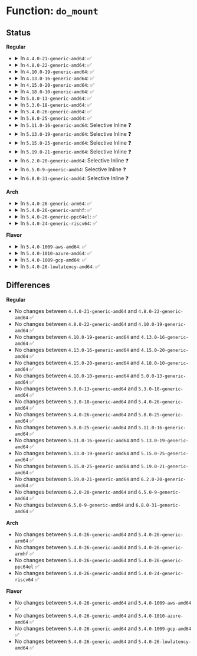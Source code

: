 # Function: <code>do_mount</code>

## Status
<b>Regular</b>
<ul>
<li>
<details>
<summary>In <code>4.4.0-21-generic-amd64</code>: ✅</summary>

```c
long int do_mount(const char * dev_name, const char * dir_name, const char * type_page, long unsigned int flags, void * data_page)
```

```json
{
  "name": "do_mount",
  "collision_type": "Unique Global",
  "inline_type": "No",
  "funcs": [
    {
      "addr": 18446744071581133840,
      "name": "do_mount",
      "external": true,
      "loc": "fs/namespace.c:2661",
      "file": "fs/namespace.c",
      "inline": "seen, unknown",
      "caller_inline": [],
      "caller_func": [
        "fs/namespace.c:SyS_mount",
        "fs/compat.c:compat_SyS_mount"
      ]
    }
  ],
  "symbols": [
    {
      "addr": 18446744071581133840,
      "name": "do_mount",
      "section": ".text",
      "bind": "STB_GLOBAL",
      "size": 3578
    }
  ]
}
```
</details>
</li>
<li>
<details>
<summary>In <code>4.8.0-22-generic-amd64</code>: ✅</summary>

```c
long int do_mount(const char * dev_name, const char * dir_name, const char * type_page, long unsigned int flags, void * data_page)
```

```json
{
  "name": "do_mount",
  "collision_type": "Unique Global",
  "inline_type": "No",
  "funcs": [
    {
      "addr": 18446744071581299760,
      "name": "do_mount",
      "external": true,
      "loc": "fs/namespace.c:2646",
      "file": "fs/namespace.c",
      "inline": "seen, unknown",
      "caller_inline": [],
      "caller_func": [
        "fs/namespace.c:SyS_mount",
        "fs/compat.c:compat_SyS_mount"
      ]
    }
  ],
  "symbols": [
    {
      "addr": 18446744071581299760,
      "name": "do_mount",
      "section": ".text",
      "bind": "STB_GLOBAL",
      "size": 3246
    }
  ]
}
```
</details>
</li>
<li>
<details>
<summary>In <code>4.10.0-19-generic-amd64</code>: ✅</summary>

```c
long int do_mount(const char * dev_name, const char * dir_name, const char * type_page, long unsigned int flags, void * data_page)
```

```json
{
  "name": "do_mount",
  "collision_type": "Unique Global",
  "inline_type": "No",
  "funcs": [
    {
      "addr": 18446744071581378752,
      "name": "do_mount",
      "external": true,
      "loc": "fs/namespace.c:2765",
      "file": "fs/namespace.c",
      "inline": "seen, unknown",
      "caller_inline": [],
      "caller_func": [
        "fs/namespace.c:SyS_mount",
        "fs/compat.c:compat_SyS_mount"
      ]
    }
  ],
  "symbols": [
    {
      "addr": 18446744071581378752,
      "name": "do_mount",
      "section": ".text",
      "bind": "STB_GLOBAL",
      "size": 3246
    }
  ]
}
```
</details>
</li>
<li>
<details>
<summary>In <code>4.13.0-16-generic-amd64</code>: ✅</summary>

```c
long int do_mount(const char * dev_name, const char * dir_name, const char * type_page, long unsigned int flags, void * data_page)
```

```json
{
  "name": "do_mount",
  "collision_type": "Unique Global",
  "inline_type": "No",
  "funcs": [
    {
      "addr": 18446744071581433952,
      "name": "do_mount",
      "external": true,
      "loc": "fs/namespace.c:2707",
      "file": "fs/namespace.c",
      "inline": "seen, unknown",
      "caller_inline": [],
      "caller_func": [
        "fs/namespace.c:SyS_mount",
        "fs/compat.c:compat_SyS_mount"
      ]
    }
  ],
  "symbols": [
    {
      "addr": 18446744071581433952,
      "name": "do_mount",
      "section": ".text",
      "bind": "STB_GLOBAL",
      "size": 3289
    }
  ]
}
```
</details>
</li>
<li>
<details>
<summary>In <code>4.15.0-20-generic-amd64</code>: ✅</summary>

```c
long int do_mount(const char * dev_name, const char * dir_name, const char * type_page, long unsigned int flags, void * data_page)
```

```json
{
  "name": "do_mount",
  "collision_type": "Unique Global",
  "inline_type": "No",
  "funcs": [
    {
      "addr": 18446744071581575840,
      "name": "do_mount",
      "external": true,
      "loc": "fs/namespace.c:2772",
      "file": "fs/namespace.c",
      "inline": "seen, unknown",
      "caller_inline": [],
      "caller_func": [
        "fs/namespace.c:SyS_mount",
        "fs/compat.c:compat_SyS_mount"
      ]
    }
  ],
  "symbols": [
    {
      "addr": 18446744071581575840,
      "name": "do_mount",
      "section": ".text",
      "bind": "STB_GLOBAL",
      "size": 3292
    }
  ]
}
```
</details>
</li>
<li>
<details>
<summary>In <code>4.18.0-10-generic-amd64</code>: ✅</summary>

```c
long int do_mount(const char * dev_name, const char * dir_name, const char * type_page, long unsigned int flags, void * data_page)
```

```json
{
  "name": "do_mount",
  "collision_type": "Unique Global",
  "inline_type": "No",
  "funcs": [
    {
      "addr": 18446744071581731680,
      "name": "do_mount",
      "external": true,
      "loc": "fs/namespace.c:2803",
      "file": "fs/namespace.c",
      "inline": "seen, unknown",
      "caller_inline": [],
      "caller_func": [
        "fs/namespace.c:ksys_mount",
        "fs/compat.c:__x32_compat_sys_mount",
        "fs/compat.c:__ia32_compat_sys_mount"
      ]
    }
  ],
  "symbols": [
    {
      "addr": 18446744071581731680,
      "name": "do_mount",
      "section": ".text",
      "bind": "STB_GLOBAL",
      "size": 3303
    }
  ]
}
```
</details>
</li>
<li>
<details>
<summary>In <code>5.0.0-13-generic-amd64</code>: ✅</summary>

```c
long int do_mount(const char * dev_name, const char * dir_name, const char * type_page, long unsigned int flags, void * data_page)
```

```json
{
  "name": "do_mount",
  "collision_type": "Unique Global",
  "inline_type": "No",
  "funcs": [
    {
      "addr": 18446744071581818288,
      "name": "do_mount",
      "external": true,
      "loc": "fs/namespace.c:2773",
      "file": "fs/namespace.c",
      "inline": "seen, unknown",
      "caller_inline": [],
      "caller_func": [
        "fs/namespace.c:ksys_mount",
        "fs/compat.c:__x32_compat_sys_mount",
        "fs/compat.c:__ia32_compat_sys_mount"
      ]
    }
  ],
  "symbols": [
    {
      "addr": 18446744071581818288,
      "name": "do_mount",
      "section": ".text",
      "bind": "STB_GLOBAL",
      "size": 3403
    }
  ]
}
```
</details>
</li>
<li>
<details>
<summary>In <code>5.3.0-18-generic-amd64</code>: ✅</summary>

```c
long int do_mount(const char * dev_name, const char * dir_name, const char * type_page, long unsigned int flags, void * data_page)
```

```json
{
  "name": "do_mount",
  "collision_type": "Unique Global",
  "inline_type": "No",
  "funcs": [
    {
      "addr": 18446744071581943088,
      "name": "do_mount",
      "external": true,
      "loc": "fs/namespace.c:3039",
      "file": "fs/namespace.c",
      "inline": "seen, unknown",
      "caller_inline": [],
      "caller_func": [
        "fs/namespace.c:ksys_mount",
        "fs/compat.c:__x32_compat_sys_mount",
        "fs/compat.c:__ia32_compat_sys_mount"
      ]
    }
  ],
  "symbols": [
    {
      "addr": 18446744071581943088,
      "name": "do_mount",
      "section": ".text",
      "bind": "STB_GLOBAL",
      "size": 2541
    }
  ]
}
```
</details>
</li>
<li>
<details>
<summary>In <code>5.4.0-26-generic-amd64</code>: ✅</summary>

```c
long int do_mount(const char * dev_name, const char * dir_name, const char * type_page, long unsigned int flags, void * data_page)
```

```json
{
  "name": "do_mount",
  "collision_type": "Unique Global",
  "inline_type": "No",
  "funcs": [
    {
      "addr": 18446744071582015712,
      "name": "do_mount",
      "external": true,
      "loc": "fs/namespace.c:3070",
      "file": "fs/namespace.c",
      "inline": "seen, unknown",
      "caller_inline": [],
      "caller_func": [
        "fs/namespace.c:ksys_mount",
        "fs/compat.c:__x32_compat_sys_mount",
        "fs/compat.c:__ia32_compat_sys_mount"
      ]
    }
  ],
  "symbols": [
    {
      "addr": 18446744071582015712,
      "name": "do_mount",
      "section": ".text",
      "bind": "STB_GLOBAL",
      "size": 2492
    }
  ]
}
```
</details>
</li>
<li>
<details>
<summary>In <code>5.8.0-25-generic-amd64</code>: ✅</summary>

```c
long int do_mount(const char * dev_name, const char * dir_name, const char * type_page, long unsigned int flags, void * data_page)
```

```json
{
  "name": "do_mount",
  "collision_type": "Unique Global",
  "inline_type": "No",
  "funcs": [
    {
      "addr": 18446744071582252368,
      "name": "do_mount",
      "external": true,
      "loc": "fs/namespace.c:3128",
      "file": "fs/namespace.c",
      "inline": "seen, unknown",
      "caller_inline": [],
      "caller_func": [
        "init/do_mounts.c:prepare_namespace",
        "init/do_mounts.c:mount_block_root",
        "fs/namespace.c:__ia32_sys_mount",
        "fs/namespace.c:__x64_sys_mount",
        "fs/compat.c:__x32_compat_sys_mount",
        "fs/compat.c:__ia32_compat_sys_mount",
        "drivers/base/devtmpfs.c:devtmpfs_mount"
      ]
    }
  ],
  "symbols": [
    {
      "addr": 18446744071582252368,
      "name": "do_mount",
      "section": ".text",
      "bind": "STB_GLOBAL",
      "size": 1259
    }
  ]
}
```
</details>
</li>
<li>
<details>
<summary>In <code>5.11.0-16-generic-amd64</code>: Selective Inline ❓</summary>

```c
long int do_mount(const char * dev_name, const char * dir_name, const char * type_page, long unsigned int flags, void * data_page)
```

```json
{
  "name": "do_mount",
  "collision_type": "Unique Global",
  "inline_type": "Selective",
  "funcs": [
    {
      "addr": 18446744071582302954,
      "name": "do_mount",
      "external": true,
      "loc": "fs/namespace.c:3224",
      "file": "fs/namespace.c",
      "inline": "not declared, inlined",
      "caller_inline": [
        "fs/namespace.c:__ia32_sys_mount",
        "fs/namespace.c:__x64_sys_mount"
      ],
      "caller_func": []
    }
  ],
  "symbols": [
    {
      "addr": 18446744071582303120,
      "name": "do_mount",
      "section": ".text",
      "bind": "STB_GLOBAL",
      "size": 145
    }
  ]
}
```
</details>
</li>
<li>
<details>
<summary>In <code>5.13.0-19-generic-amd64</code>: Selective Inline ❓</summary>

```c
long int do_mount(const char * dev_name, const char * dir_name, const char * type_page, long unsigned int flags, void * data_page)
```

```json
{
  "name": "do_mount",
  "collision_type": "Unique Global",
  "inline_type": "Selective",
  "funcs": [
    {
      "addr": 18446744071582330554,
      "name": "do_mount",
      "external": true,
      "loc": "fs/namespace.c:3257",
      "file": "fs/namespace.c",
      "inline": "not declared, inlined",
      "caller_inline": [
        "fs/namespace.c:__ia32_sys_mount",
        "fs/namespace.c:__x64_sys_mount"
      ],
      "caller_func": []
    }
  ],
  "symbols": [
    {
      "addr": 18446744071582330720,
      "name": "do_mount",
      "section": ".text",
      "bind": "STB_GLOBAL",
      "size": 145
    }
  ]
}
```
</details>
</li>
<li>
<details>
<summary>In <code>5.15.0-25-generic-amd64</code>: Selective Inline ❓</summary>

```c
long int do_mount(const char * dev_name, const char * dir_name, const char * type_page, long unsigned int flags, void * data_page)
```

```json
{
  "name": "do_mount",
  "collision_type": "Unique Global",
  "inline_type": "Selective",
  "funcs": [
    {
      "addr": 18446744071582651146,
      "name": "do_mount",
      "external": true,
      "loc": "fs/namespace.c:3331",
      "file": "fs/namespace.c",
      "inline": "not declared, inlined",
      "caller_inline": [
        "fs/namespace.c:__ia32_sys_mount",
        "fs/namespace.c:__x64_sys_mount"
      ],
      "caller_func": []
    }
  ],
  "symbols": [
    {
      "addr": 18446744071582651312,
      "name": "do_mount",
      "section": ".text",
      "bind": "STB_GLOBAL",
      "size": 145
    }
  ]
}
```
</details>
</li>
<li>
<details>
<summary>In <code>5.19.0-21-generic-amd64</code>: Selective Inline ❓</summary>

```c
long int do_mount(const char * dev_name, const char * dir_name, const char * type_page, long unsigned int flags, void * data_page)
```

```json
{
  "name": "do_mount",
  "collision_type": "Unique Global",
  "inline_type": "Selective",
  "funcs": [
    {
      "addr": 18446744071583190169,
      "name": "do_mount",
      "external": true,
      "loc": "fs/namespace.c:3374",
      "file": "fs/namespace.c",
      "inline": "not declared, inlined",
      "caller_inline": [
        "fs/namespace.c:__ia32_sys_mount",
        "fs/namespace.c:__x64_sys_mount"
      ],
      "caller_func": []
    }
  ],
  "symbols": [
    {
      "addr": 18446744071583190368,
      "name": "do_mount",
      "section": ".text",
      "bind": "STB_GLOBAL",
      "size": 176
    }
  ]
}
```
</details>
</li>
<li>
<details>
<summary>In <code>6.2.0-20-generic-amd64</code>: Selective Inline ❓</summary>

```c
long int do_mount(const char * dev_name, const char * dir_name, const char * type_page, long unsigned int flags, void * data_page)
```

```json
{
  "name": "do_mount",
  "collision_type": "Unique Global",
  "inline_type": "Selective",
  "funcs": [
    {
      "addr": 18446744071583765433,
      "name": "do_mount",
      "external": true,
      "loc": "fs/namespace.c:3479",
      "file": "fs/namespace.c",
      "inline": "not declared, inlined",
      "caller_inline": [
        "fs/namespace.c:__ia32_sys_mount",
        "fs/namespace.c:__x64_sys_mount"
      ],
      "caller_func": []
    }
  ],
  "symbols": [
    {
      "addr": 18446744071583765648,
      "name": "do_mount",
      "section": ".text",
      "bind": "STB_GLOBAL",
      "size": 176
    }
  ]
}
```
</details>
</li>
<li>
<details>
<summary>In <code>6.5.0-9-generic-amd64</code>: Selective Inline ❓</summary>

```c
long int do_mount(const char * dev_name, const char * dir_name, const char * type_page, long unsigned int flags, void * data_page)
```

```json
{
  "name": "do_mount",
  "collision_type": "Unique Global",
  "inline_type": "Selective",
  "funcs": [
    {
      "addr": 18446744071583982585,
      "name": "do_mount",
      "external": true,
      "loc": "fs/namespace.c:3666",
      "file": "fs/namespace.c",
      "inline": "not declared, inlined",
      "caller_inline": [
        "fs/namespace.c:__ia32_sys_mount",
        "fs/namespace.c:__x64_sys_mount"
      ],
      "caller_func": []
    }
  ],
  "symbols": [
    {
      "addr": 18446744071583982800,
      "name": "do_mount",
      "section": ".text",
      "bind": "STB_GLOBAL",
      "size": 176
    }
  ]
}
```
</details>
</li>
<li>
<details>
<summary>In <code>6.8.0-31-generic-amd64</code>: Selective Inline ❓</summary>

```c
long int do_mount(const char * dev_name, const char * dir_name, const char * type_page, long unsigned int flags, void * data_page)
```

```json
{
  "name": "do_mount",
  "collision_type": "Unique Global",
  "inline_type": "Selective",
  "funcs": [
    {
      "addr": 18446744071584195129,
      "name": "do_mount",
      "external": true,
      "loc": "fs/namespace.c:3683",
      "file": "fs/namespace.c",
      "inline": "not declared, inlined",
      "caller_inline": [
        "fs/namespace.c:__ia32_sys_mount",
        "fs/namespace.c:__x64_sys_mount"
      ],
      "caller_func": []
    }
  ],
  "symbols": [
    {
      "addr": 18446744071584195344,
      "name": "do_mount",
      "section": ".text",
      "bind": "STB_GLOBAL",
      "size": 176
    }
  ]
}
```
</details>
</li>
</ul>
<b>Arch</b>
<ul>
<li>
<details>
<summary>In <code>5.4.0-26-generic-arm64</code>: ✅</summary>

```c
long int do_mount(const char * dev_name, const char * dir_name, const char * type_page, long unsigned int flags, void * data_page)
```

```json
{
  "name": "do_mount",
  "collision_type": "Unique Global",
  "inline_type": "No",
  "funcs": [
    {
      "addr": 18446603336493537032,
      "name": "do_mount",
      "external": true,
      "loc": "fs/namespace.c:3070",
      "file": "fs/namespace.c",
      "inline": "seen, unknown",
      "caller_inline": [],
      "caller_func": [
        "fs/namespace.c:ksys_mount",
        "fs/compat.c:__arm64_compat_sys_mount"
      ]
    }
  ],
  "symbols": [
    {
      "addr": 18446603336493537032,
      "name": "do_mount",
      "section": ".text",
      "bind": "STB_GLOBAL",
      "size": 2592
    }
  ]
}
```
</details>
</li>
<li>
<details>
<summary>In <code>5.4.0-26-generic-armhf</code>: ✅</summary>

```c
long int do_mount(const char * dev_name, const char * dir_name, const char * type_page, long unsigned int flags, void * data_page)
```

```json
{
  "name": "do_mount",
  "collision_type": "Unique Global",
  "inline_type": "No",
  "funcs": [
    {
      "addr": 3227087380,
      "name": "do_mount",
      "external": true,
      "loc": "fs/namespace.c:3070",
      "file": "fs/namespace.c",
      "inline": "seen, unknown",
      "caller_inline": [],
      "caller_func": [
        "fs/namespace.c:ksys_mount"
      ]
    }
  ],
  "symbols": [
    {
      "addr": 3227087380,
      "name": "do_mount",
      "section": ".text",
      "bind": "STB_GLOBAL",
      "size": 2356
    }
  ]
}
```
</details>
</li>
<li>
<details>
<summary>In <code>5.4.0-26-generic-ppc64el</code>: ✅</summary>

```c
long int do_mount(const char * dev_name, const char * dir_name, const char * type_page, long unsigned int flags, void * data_page)
```

```json
{
  "name": "do_mount",
  "collision_type": "Unique Global",
  "inline_type": "No",
  "funcs": [
    {
      "addr": 13835058055287106560,
      "name": "do_mount",
      "external": true,
      "loc": "fs/namespace.c:3070",
      "file": "fs/namespace.c",
      "inline": "seen, unknown",
      "caller_inline": [],
      "caller_func": [
        "fs/namespace.c:ksys_mount",
        "fs/compat.c:__se_compat_sys_mount"
      ]
    }
  ],
  "symbols": [
    {
      "addr": 13835058055287106560,
      "name": "do_mount",
      "section": ".text",
      "bind": "STB_GLOBAL",
      "size": 3076
    }
  ]
}
```
</details>
</li>
<li>
<details>
<summary>In <code>5.4.0-24-generic-riscv64</code>: ✅</summary>

```c
long int do_mount(const char * dev_name, const char * dir_name, const char * type_page, long unsigned int flags, void * data_page)
```

```json
{
  "name": "do_mount",
  "collision_type": "Unique Global",
  "inline_type": "No",
  "funcs": [
    {
      "addr": 18446743936273201742,
      "name": "do_mount",
      "external": true,
      "loc": "fs/namespace.c:3070",
      "file": "fs/namespace.c",
      "inline": "seen, unknown",
      "caller_inline": [],
      "caller_func": [
        "fs/namespace.c:ksys_mount"
      ]
    }
  ],
  "symbols": [
    {
      "addr": 18446743936273201742,
      "name": "do_mount",
      "section": ".text",
      "bind": "STB_GLOBAL",
      "size": 2272
    }
  ]
}
```
</details>
</li>
</ul>
<b>Flavor</b>
<ul>
<li>
<details>
<summary>In <code>5.4.0-1009-aws-amd64</code>: ✅</summary>

```c
long int do_mount(const char * dev_name, const char * dir_name, const char * type_page, long unsigned int flags, void * data_page)
```

```json
{
  "name": "do_mount",
  "collision_type": "Unique Global",
  "inline_type": "No",
  "funcs": [
    {
      "addr": 18446744071581984448,
      "name": "do_mount",
      "external": true,
      "loc": "fs/namespace.c:3070",
      "file": "fs/namespace.c",
      "inline": "seen, unknown",
      "caller_inline": [],
      "caller_func": [
        "fs/namespace.c:ksys_mount",
        "fs/compat.c:__x32_compat_sys_mount",
        "fs/compat.c:__ia32_compat_sys_mount"
      ]
    }
  ],
  "symbols": [
    {
      "addr": 18446744071581984448,
      "name": "do_mount",
      "section": ".text",
      "bind": "STB_GLOBAL",
      "size": 2492
    }
  ]
}
```
</details>
</li>
<li>
<details>
<summary>In <code>5.4.0-1010-azure-amd64</code>: ✅</summary>

```c
long int do_mount(const char * dev_name, const char * dir_name, const char * type_page, long unsigned int flags, void * data_page)
```

```json
{
  "name": "do_mount",
  "collision_type": "Unique Global",
  "inline_type": "No",
  "funcs": [
    {
      "addr": 18446744071581922016,
      "name": "do_mount",
      "external": true,
      "loc": "fs/namespace.c:3070",
      "file": "fs/namespace.c",
      "inline": "seen, unknown",
      "caller_inline": [],
      "caller_func": [
        "fs/namespace.c:ksys_mount",
        "fs/compat.c:__x32_compat_sys_mount",
        "fs/compat.c:__ia32_compat_sys_mount"
      ]
    }
  ],
  "symbols": [
    {
      "addr": 18446744071581922016,
      "name": "do_mount",
      "section": ".text",
      "bind": "STB_GLOBAL",
      "size": 2492
    }
  ]
}
```
</details>
</li>
<li>
<details>
<summary>In <code>5.4.0-1009-gcp-amd64</code>: ✅</summary>

```c
long int do_mount(const char * dev_name, const char * dir_name, const char * type_page, long unsigned int flags, void * data_page)
```

```json
{
  "name": "do_mount",
  "collision_type": "Unique Global",
  "inline_type": "No",
  "funcs": [
    {
      "addr": 18446744071581975728,
      "name": "do_mount",
      "external": true,
      "loc": "fs/namespace.c:3070",
      "file": "fs/namespace.c",
      "inline": "seen, unknown",
      "caller_inline": [],
      "caller_func": [
        "fs/namespace.c:ksys_mount",
        "fs/compat.c:__x32_compat_sys_mount",
        "fs/compat.c:__ia32_compat_sys_mount"
      ]
    }
  ],
  "symbols": [
    {
      "addr": 18446744071581975728,
      "name": "do_mount",
      "section": ".text",
      "bind": "STB_GLOBAL",
      "size": 2492
    }
  ]
}
```
</details>
</li>
<li>
<details>
<summary>In <code>5.4.0-26-lowlatency-amd64</code>: ✅</summary>

```c
long int do_mount(const char * dev_name, const char * dir_name, const char * type_page, long unsigned int flags, void * data_page)
```

```json
{
  "name": "do_mount",
  "collision_type": "Unique Global",
  "inline_type": "No",
  "funcs": [
    {
      "addr": 18446744071582046224,
      "name": "do_mount",
      "external": true,
      "loc": "fs/namespace.c:3070",
      "file": "fs/namespace.c",
      "inline": "seen, unknown",
      "caller_inline": [],
      "caller_func": [
        "fs/namespace.c:ksys_mount",
        "fs/compat.c:__x32_compat_sys_mount",
        "fs/compat.c:__ia32_compat_sys_mount"
      ]
    }
  ],
  "symbols": [
    {
      "addr": 18446744071582046224,
      "name": "do_mount",
      "section": ".text",
      "bind": "STB_GLOBAL",
      "size": 2494
    }
  ]
}
```
</details>
</li>
</ul>

## Differences
<b>Regular</b>
<ul>
<li>
No changes between <code>4.4.0-21-generic-amd64</code> and <code>4.8.0-22-generic-amd64</code> ✅
</li>
<li>
No changes between <code>4.8.0-22-generic-amd64</code> and <code>4.10.0-19-generic-amd64</code> ✅
</li>
<li>
No changes between <code>4.10.0-19-generic-amd64</code> and <code>4.13.0-16-generic-amd64</code> ✅
</li>
<li>
No changes between <code>4.13.0-16-generic-amd64</code> and <code>4.15.0-20-generic-amd64</code> ✅
</li>
<li>
No changes between <code>4.15.0-20-generic-amd64</code> and <code>4.18.0-10-generic-amd64</code> ✅
</li>
<li>
No changes between <code>4.18.0-10-generic-amd64</code> and <code>5.0.0-13-generic-amd64</code> ✅
</li>
<li>
No changes between <code>5.0.0-13-generic-amd64</code> and <code>5.3.0-18-generic-amd64</code> ✅
</li>
<li>
No changes between <code>5.3.0-18-generic-amd64</code> and <code>5.4.0-26-generic-amd64</code> ✅
</li>
<li>
No changes between <code>5.4.0-26-generic-amd64</code> and <code>5.8.0-25-generic-amd64</code> ✅
</li>
<li>
No changes between <code>5.8.0-25-generic-amd64</code> and <code>5.11.0-16-generic-amd64</code> ✅
</li>
<li>
No changes between <code>5.11.0-16-generic-amd64</code> and <code>5.13.0-19-generic-amd64</code> ✅
</li>
<li>
No changes between <code>5.13.0-19-generic-amd64</code> and <code>5.15.0-25-generic-amd64</code> ✅
</li>
<li>
No changes between <code>5.15.0-25-generic-amd64</code> and <code>5.19.0-21-generic-amd64</code> ✅
</li>
<li>
No changes between <code>5.19.0-21-generic-amd64</code> and <code>6.2.0-20-generic-amd64</code> ✅
</li>
<li>
No changes between <code>6.2.0-20-generic-amd64</code> and <code>6.5.0-9-generic-amd64</code> ✅
</li>
<li>
No changes between <code>6.5.0-9-generic-amd64</code> and <code>6.8.0-31-generic-amd64</code> ✅
</li>
</ul>
<b>Arch</b>
<ul>
<li>
No changes between <code>5.4.0-26-generic-amd64</code> and <code>5.4.0-26-generic-arm64</code> ✅
</li>
<li>
No changes between <code>5.4.0-26-generic-amd64</code> and <code>5.4.0-26-generic-armhf</code> ✅
</li>
<li>
No changes between <code>5.4.0-26-generic-amd64</code> and <code>5.4.0-26-generic-ppc64el</code> ✅
</li>
<li>
No changes between <code>5.4.0-26-generic-amd64</code> and <code>5.4.0-24-generic-riscv64</code> ✅
</li>
</ul>
<b>Flavor</b>
<ul>
<li>
No changes between <code>5.4.0-26-generic-amd64</code> and <code>5.4.0-1009-aws-amd64</code> ✅
</li>
<li>
No changes between <code>5.4.0-26-generic-amd64</code> and <code>5.4.0-1010-azure-amd64</code> ✅
</li>
<li>
No changes between <code>5.4.0-26-generic-amd64</code> and <code>5.4.0-1009-gcp-amd64</code> ✅
</li>
<li>
No changes between <code>5.4.0-26-generic-amd64</code> and <code>5.4.0-26-lowlatency-amd64</code> ✅
</li>
</ul>
